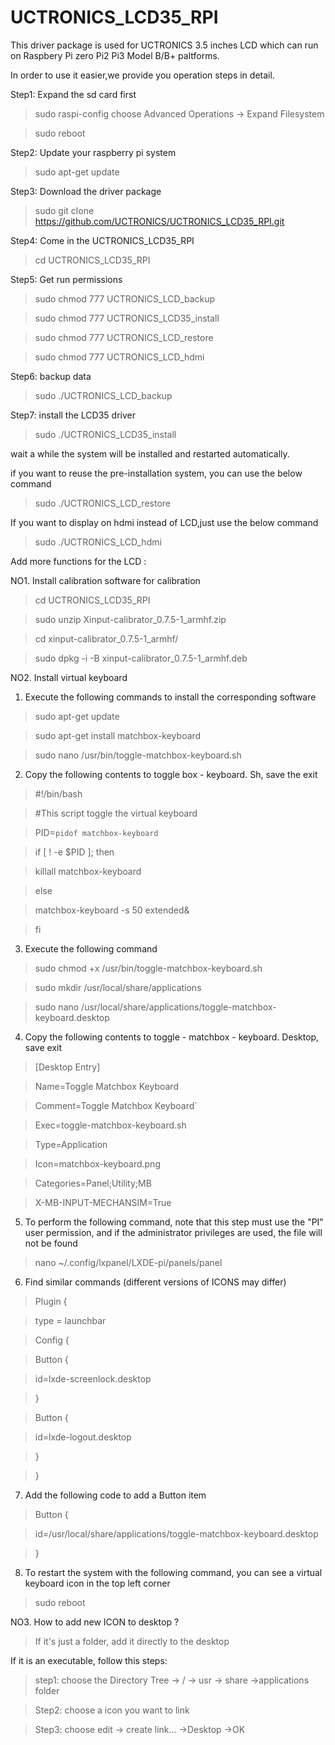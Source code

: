 # UCTRONICS_LCD35_RPI

This driver package is used for UCTRONICS 3.5 inches LCD which can run on Raspbery Pi zero Pi2 Pi3 Model B/B+ paltforms.

In order to use it easier,we provide you operation steps in detail. 

Step1: Expand the sd card first

 > sudo raspi-config choose Advanced Operations -> Expand Filesystem 
 
 > sudo reboot
  
Step2: Update your raspberry pi system

 >  sudo apt-get update

Step3: Download the driver package

  > sudo git clone https://github.com/UCTRONICS/UCTRONICS_LCD35_RPI.git
  
Step4: Come in the UCTRONICS_LCD35_RPI

  > cd UCTRONICS_LCD35_RPI
  
Step5: Get run permissions

 > sudo chmod 777 UCTRONICS_LCD_backup
 
 > sudo chmod 777 UCTRONICS_LCD35_install
 
 > sudo chmod 777 UCTRONICS_LCD_restore
 
 > sudo chmod 777 UCTRONICS_LCD_hdmi
 
Step6: backup data

 > sudo ./UCTRONICS_LCD_backup
 
Step7: install the LCD35 driver

 > sudo ./UCTRONICS_LCD35_install
 
wait a while the system will be installed and restarted automatically.

if you want to reuse the pre-installation system, you can use the below command

 > sudo ./UCTRONICS_LCD_restore
 
 If you want to display on hdmi instead of LCD,just use the below command
 
  > sudo ./UCTRONICS_LCD_hdmi
 
 Add more functions for the LCD :
 
 NO1. Install calibration software for calibration
 
  > cd UCTRONICS_LCD35_RPI
  
  > sudo unzip Xinput-calibrator_0.7.5-1_armhf.zip 
  
  > cd xinput-calibrator_0.7.5-1_armhf/
  
  > sudo dpkg -i -B xinput-calibrator_0.7.5-1_armhf.deb


NO2. Install virtual keyboard

1. Execute the following commands to install the corresponding software

  > sudo apt-get update
 
  > sudo apt-get install matchbox-keyboard
 
  > sudo nano /usr/bin/toggle-matchbox-keyboard.sh
 
2. Copy the following contents to toggle box - keyboard. Sh, save the exit

  > #!/bin/bash
 
  > #This script toggle the virtual keyboard

  > PID=`pidof matchbox-keyboard`

  > if [ ! -e $PID ]; then

  > killall matchbox-keyboard

  > else

  > matchbox-keyboard -s 50 extended&
 
  > fi

3. Execute the following command

> sudo chmod +x /usr/bin/toggle-matchbox-keyboard.sh

> sudo mkdir /usr/local/share/applications

> sudo nano /usr/local/share/applications/toggle-matchbox-keyboard.desktop

4. Copy the following contents to toggle - matchbox - keyboard. Desktop, save exit 

 > [Desktop Entry]
 
 > Name=Toggle Matchbox Keyboard
  
 > Comment=Toggle Matchbox Keyboard`
 
 > Exec=toggle-matchbox-keyboard.sh
 
 > Type=Application
 
 > Icon=matchbox-keyboard.png
 
 > Categories=Panel;Utility;MB
 
 > X-MB-INPUT-MECHANSIM=True
 
5. To perform the following command, note that this step must use the "PI" user permission, and if the administrator privileges are used, the file will not be found

 >  nano ~/.config/lxpanel/LXDE-pi/panels/panel
  

 6. Find similar commands (different versions of ICONS may differ)
 
 > Plugin {
 
 > type = launchbar
 
 > Config {
 
 > Button {
 
 > id=lxde-screenlock.desktop
 
 > }
 
 > Button {
 
 > id=lxde-logout.desktop
 
 > }
 
 > }

7. Add the following code to add a Button item

 > Button {

 > id=/usr/local/share/applications/toggle-matchbox-keyboard.desktop

 > }
8. To restart the system with the following command, you can see a virtual keyboard icon in the top left corner

 > sudo reboot
 
NO3. How to add new ICON to desktop ?

> If it's just a folder, add it directly to the desktop

If it is an executable, follow this steps:

> step1: choose the Directory Tree -> / -> usr -> share ->applications folder

> Step2: choose a icon you want to link 

> Step3: choose edit -> create link... ->Desktop ->OK




